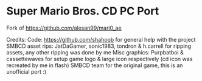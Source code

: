 # Super Mario Bros. CD PC Port
Fork of https://github.com/alesan99/mari0_ae

Credits:
Code: https://github.com/shahoob for general help with the project
SMBCD asset rips: JatDaGamer, sonic1983, tondron & h.carrell for ripping assets, any other ripping was done by me
Misc graphics: Purpbatboi & cassettewaves for setup game logo & large icon respectively (cd icon was recreated by me in flash)
SMBCD team for the original game, this is an unofficial port :)
